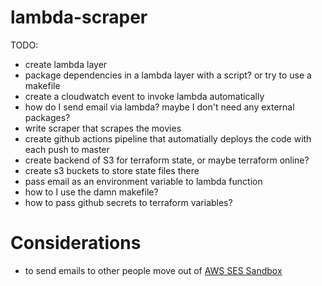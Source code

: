 # lambda-scraper

TODO:
- create lambda layer
- package dependencies in a lambda layer with a script? or try to use a makefile
- create a cloudwatch event to invoke lambda automatically
- how do I send email via lambda? maybe I don't need any external packages?
- write scraper that scrapes the movies
- create github actions pipeline that automatially deploys the code with each push to master
- create backend of S3 for terraform state, or maybe terraform online?
- create s3 buckets to store state files there
- pass email as an environment variable to lambda function
- how to I use the damn makefile?
- how to pass github secrets to terraform variables?

# Considerations
- to send emails to other people move out of [AWS SES Sandbox](https://docs.aws.amazon.com/ses/latest/dg/request-production-access.html?icmpid=docs_ses_console)

